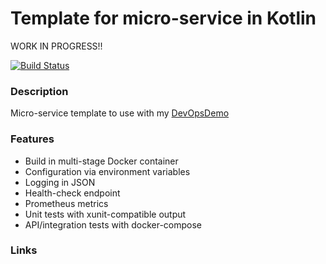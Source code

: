 # Template for micro-service in Kotlin #
WORK IN PROGRESS!!

[![Build Status](https://dev.azure.com/butzist/DevOpsDemo/_apis/build/status/DevOpsDemoTF.DevOpsDemo-template-Kotlin?branchName=master)](https://dev.azure.com/butzist/DevOpsDemo/_build/latest?definitionId=5&branchName=master)

### Description ###
Micro-service template to use with my [DevOpsDemo](https://github.com/butzist/DevOpsDemo)

### Features ###
* Build in multi-stage Docker container
* Configuration via environment variables
* Logging in JSON
* Health-check endpoint
* Prometheus metrics
* Unit tests with xunit-compatible output
* API/integration tests with docker-compose

### Links ###

